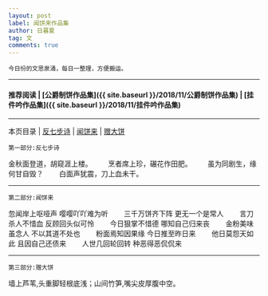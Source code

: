 ```yaml
---
layout: post
label: 闻饼来作品集
author: 日暮夏
tag: 文
comments: true
---
```

    
    今日份的文思泉涌，每日一整理，方便搬运。

---

#### 推荐阅读 | [公爵制饼作品集]({{ site.baseurl }}/2018/11/公爵制饼作品集) | [挂件吟作品集]({{ site.baseurl }}/2018/11/挂件吟作品集) 

---

本页目录 \| [反七步诗](#dxjje)  \| [闻饼来](#dxjja)  \| [赠大饼](#dxjjb) 

<a name="dxjje"></a>  

    第一部分:反七步诗
    
金秋面登道，胡窥涯上楼。
　　烹者席上珍，碾花作田肥。
　　虽为同剧生，缘何甘自毁？
　　白面声犹震，刀上血未干。

---

<a name="dxjja"></a>    

    第二部分:闻饼来

忽闻岸上呕哑声 嘤嘤吖吖难为听 
　　三千万饼齐下阵 更无一个是常人
　　言刀杀人不惜血 反顾回头似可怜
　　今日狠掌不惜德 哪知自己归来丧
　　金粉美味虽念人 不以其道不处也
　　粉面焉知因果缘 今日推至昨日来
　　他日莫怨天如此 且因自己还债来
　　人世几回轮回转 种恶得恶侃侃来

---

<a name="dxjjb"></a>    

    第三部分:赠大饼

墙上芦苇,头重脚轻根底浅；山间竹笋,嘴尖皮厚腹中空。

